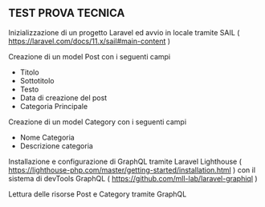 ## TEST PROVA TECNICA 

Inizializzazione di un progetto Laravel ed avvio in locale tramite SAIL ( https://laravel.com/docs/11.x/sail#main-content )

Creazione di un model Post con i seguenti campi
- Titolo
- Sottotitolo
- Testo
- Data di creazione del post
- Categoria Principale

Creazione di un model Category con i seguenti campi
- Nome Categoria
- Descrizione categoria

Installazione e configurazione di GraphQL tramite Laravel Lighthouse ( https://lighthouse-php.com/master/getting-started/installation.html ) con il sistema di devTools GraphQL ( https://github.com/mll-lab/laravel-graphiql )

Lettura delle risorse Post e Category tramite GraphQL

